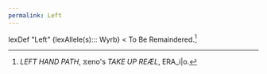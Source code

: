 ```yaml
---
permalink: Left
---
```

lexDef "Left" {lexAllele(s)::: Wyrb} < To Be Remaindered.[^LeftWyrb]

[^LeftWyrb]: *LEFT HAND PATH*, ⧖eno's *TAKE UP REÆL*, ERA_i|o.
